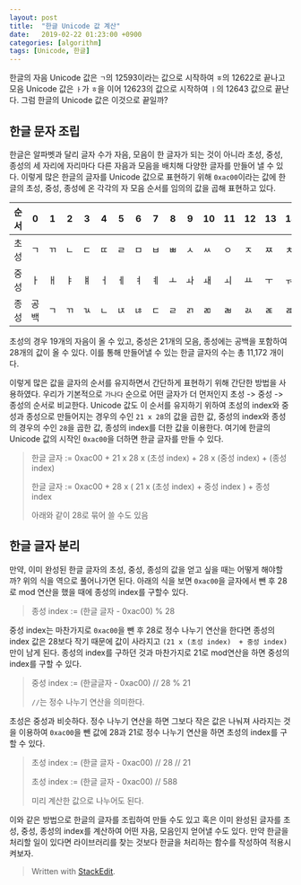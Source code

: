 ```yaml
---
layout: post
title:  "한글 Unicode 값 계산"
date:   2019-02-22 01:23:00 +0900
categories: [algorithm]
tags: [Unicode, 한글]
---
```



한글의 자음 Unicode 값은 `ㄱ`의 12593이라는 값으로 시작하여 `ㅎ`의 12622로 끝나고 모음 Unicode 값은
 `ㅏ`가 `ㅎ`을 이어 12623의 값으로 시작하여 `ㅣ`의 12643 값으로 끝난다. 그럼 한글의 Unicode 값은
 이것으로 끝일까?

## 한글 문자 조립

한글은 알파벳과 달리 글자 수가 자음, 모음이 한 글자가 되는 것이 아니라 초성, 중성, 종성의 세 자리에 자리마다
다른 자음과 모음을 배치해 다양한 글자를 만들어 낼 수 있다.
이렇게 많은 한글의 글자를 Unicode 값으로 표현하기 위해 `0xac00`이라는 값에 한글의 초성, 중성,
종성에 온 각각의 자 모음 순서를 임의의 값을 곱해 표현하고 있다.

| 순서 | 0  | 1 | 2  | 3 | 4 | 5 | 6 | 7 | 8 | 9 | 10 | 11 | 12 | 13 | 14 | 15 | 16 | 17 | 18 | 19 | 20 | 21 | 22 | 23 | 24 | 25 | 26 | 27 |
|-----|----|---|----|---|--|--|--|--|--|--|--|--|--|--|--|--|--|--|--|--|--|--|--|--|--|--|--|--|
| 초성 | ㄱ  | ㄲ | ㄴ | ㄷ | ㄸ | ㄹ | ㅁ | ㅂ | ㅃ | ㅅ | ㅆ | ㅇ | ㅈ | ㅉ | ㅊ | ㅋ | ㅌ | ㅍ | ㅎ |
| 중성 | ㅏ  | ㅐ | ㅑ | ㅒ | ㅓ | ㅔ | ㅕ | ㅖ | ㅗ | ㅘ | ㅙ | ㅚ | ㅛ | ㅜ | ㅝ | ㅞ | ㅟ | ㅠ | ㅡ | ㅢ | ㅣ |
| 종성 | 공백 | ㄱ | ㄲ | ㄳ | ㄴ | ㄵ | ㄶ | ㄷ | ㄹ | ㄺ | ㄻ | ㄼ | ㄽ | ㄾ | ㄿ | ㅀ | ㅁ | ㅂ | ㅄ | ㅅ | ㅆ | ㅇ | ㅈ | ㅊ | ㅋ | ㅌ | ㅍ | ㅎ |

초성의 경우 19개의 자음이 올 수 있고, 중성은 21개의 모음, 종성에는 공백을 포함하여 28개의 값이 올 수 있다.
이를 통해 만들어낼 수 있는 한글 글자의 수는 총 11,172 개이다.

이렇게 많은 값을 글자의 순서를 유지하면서 간단하게 표현하기 위해 간단한 방법을 사용하였다. 우리가 기본적으로
`가나다` 순으로 어떤 글자가 더 먼저인지 초성 -> 중성 -> 종성의 순서로 비교한다. Unicode 값도 이 순서를
 유지하기 위하여 초성의 index와 중성과 종성으로 만들어지는 경우의 수인 `21 x 28`의 값을 곱한 값, 중성의
  index와 종성의 경우의 수인 `28`을 곱한 값, 종성의 index를 더한 값을 이용한다. 여기에 한글의 Unicode
  값의 시작인 `0xac00`을 더하면 한글 글자를 만들 수 있다.

> 한글 글자 := 0xac00 + 21 x 28 x (초성 index) + 28 x (중성 index) + (종성 index)
>
> 한글 글자 := 0xac00 + 28 x ( 21 x (초성 index)  + 중성 index ) + 종성 index
>
> 아래와 같이 28로 묶어 쓸 수도 있음

## 한글 글자 분리

만약, 이미 완성된 한글 글자의 초성, 중성, 종성의 값을 얻고 싶을 때는 어떻게 해야할까?
위의 식을 역으로 풀어나가면 된다. 아래의 식을 보면 `0xac00`을 글자에서 뺀 후 28로 mod 연산을 했을 때에
종성의 index를 구할수 있다.

> 종성 index := (한글 글자 - 0xac00) % 28

중성 index는 마찬가지로 `0xac00`을 뺀 후 28로 정수 나누기 연산을 한다면 종성의 index 값은 28보다 작기
때문에 값이 사라지고 `(21 x (초성 index)  + 중성 index)`만이 남게 된다. 종성의 index를 구하던 것과
마찬가지로 21로 mod연산을 하면 중성의 index를 구할 수 있다.

> 중성 index := (한글글자 - 0xac00) // 28 % 21
>
> `//`는 정수 나누기 연산을 의미한다.

초성은 중성과 비슷하다. 정수 나누기 연산을 하면 그보다 작은 값은 나눠져 사라지는 것을 이용하여 `0xac00`을 뺀
값에 28과 21로 정수 나누기 연산을 하면 초성의 index를 구할 수 있다.

> 초성 index := (한글 글자 - 0xac00) // 28 // 21
>
> 초성 index := (한글 글자 - 0xac00) // 588
>
> 미리 계산한 값으로 나누어도 된다.

이와 같은 방법으로 한글의 글자를 조립하여 만들 수도 있고 혹은 이미 완성된 글자를 초성, 중성, 종성의 index를
 계산하여 어떤 자음, 모음인지 얻어낼 수도 있다. 만약 한글을 처리할 일이 있다면 라이브러리를 찾는 것보다
 한글을 처리하는 함수를 작성하여 적용시켜보자.

> Written with [StackEdit](https://stackedit.io/).
